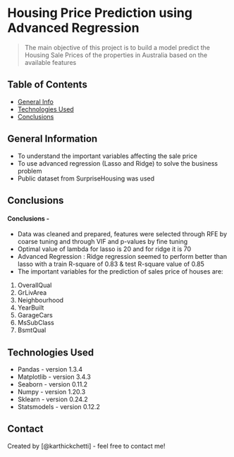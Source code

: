 # Housing Price Prediction using Advanced Regression
> The main objective of this project is to build a model predict the Housing Sale Prices of the properties in Australia based on the available features


## Table of Contents
* [General Info](#general-information)
* [Technologies Used](#technologies-used)
* [Conclusions](#conclusions)


## General Information

- To understand the important variables affecting the sale price
- To use advanced regression (Lasso and Ridge) to solve the business problem
- Public dataset from SurpriseHousing was used

## Conclusions
#### Conclusions -
- Data was cleaned and prepared, features were selected through RFE by coarse tuning and through VIF and p-values by fine tuning<br>
- Optimal value of lambda for lasso is 20 and for ridge it is 70<br>
- Advanced Regression : Ridge regression seemed to perform better than lasso with a train R-square of 0.83 & test R-square value of 0.85<br> 
- The important variables for the prediction of sales price of houses are:<br>
1. OverallQual
2. GrLivArea
3. Neighbourhood
4. YearBuilt   
5. GarageCars
6. MsSubClass        
7. BsmtQual       

## Technologies Used
- Pandas - version 1.3.4
- Matplotlib - version 3.4.3
- Seaborn - version 0.11.2
- Numpy - version 1.20.3
- Sklearn - version 0.24.2
- Statsmodels - version 0.12.2

## Contact
Created by [@karthickchetti] - feel free to contact me!